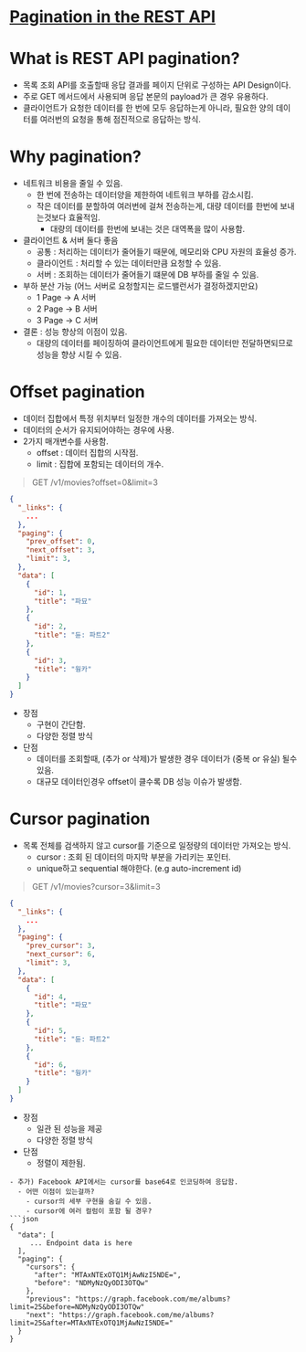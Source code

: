 # [Pagination in the REST API](https://developer.atlassian.com/server/confluence/pagination-in-the-rest-api/)

# What is REST API pagination?
- 목록 조회 API를 호출할때 응답 결과를 페이지 단위로 구성하는 API Design이다.
- 주로 GET 메서드에서 사용되며 응답 본문의 payload가 큰 경우 유용하다.
- 클라이언트가 요청한 데이터를 한 번에 모두 응답하는게 아니라, 필요한 양의 데이터를 여러번의 요청을 통해 점진적으로 응답하는 방식.

# Why pagination?
- 네트워크 비용을 줄일 수 있음.
  - 한 번에 전송하는 데이터양을 제한하여 네트워크 부하를 감소시킴.
  - 작은 데이터를 분할하여 여러번에 걸쳐 전송하는게, 대량 데이터를 한번에 보내는것보다 효율적임.
    - 대량의 데이터를 한번에 보내는 것은 대역폭을 많이 사용함.
- 클라이언트 & 서버 둘다 좋음
  - 공통 : 처리하는 데이터가 줄어들기 때문에, 메모리와 CPU 자원의 효율성 증가.
  - 클라이언트 : 처리할 수 있는 데이터만큼 요청할 수 있음.
  - 서버 : 조회하는 데이터가 줄어들기 떄문에 DB 부하를 줄일 수 있음.
- 부하 분산 가능 (어느 서버로 요청할지는 로드밸런서가 결정하겠지만요)
  - 1 Page -> A 서버
  - 2 Page -> B 서버
  - 3 Page -> C 서버
- 결론 : 성능 향상의 이점이 있음.
  - 대량의 데이터를 페이징하여 클라이언트에게 필요한 데이터만 전달하면되므로 성능을 향상 시킬 수 있음.

# Offset pagination
- 데이터 집합에서 특정 위치부터 일정한 개수의 데이터를 가져오는 방식.
- 데이터의 순서가 유지되어야하는 경우에 사용.
- 2가지 매개변수를 사용함.
  - offset : 데이터 집합의 시작점. 
  - limit : 집합에 포함되는 데이터의 개수.
> GET /v1/movies?offset=0&limit=3
```json
{
  "_links": {
    ...
  },
  "paging": {
    "prev_offset": 0,
    "next_offset": 3,
    "limit": 3,
  },
  "data": [
    {
      "id": 1,
      "title": "파묘"
    },
    {
      "id": 2,
      "title": "듄: 파트2"
    },
    {
      "id": 3,
      "title": "웡카"
    }
  ]
}
```
- 장점
  - 구현이 간단함.
  - 다양한 정렬 방식 
- 단점
  - 데이터를 조회할때, (추가 or 삭제)가 발생한 경우 데이터가 (중복 or 유실) 될수 있음.
  - 대규모 데이터인경우 offset이 클수록 DB 성능 이슈가 발생함.

# Cursor pagination
- 목록 전체를 검색하지 않고 cursor를 기준으로 일정량의 데이터만 가져오는 방식.
  - cursor : 조회 된 데이터의 마지막 부분을 가리키는 포인터.
  - unique하고 sequential 해야한다. (e.g auto-increment id)
> GET /v1/movies?cursor=3&limit=3
```json
{
  "_links": {
    ...
  },
  "paging": {
    "prev_cursor": 3,
    "next_cursor": 6,
    "limit": 3,  
  },
  "data": [
    {
      "id": 4,
      "title": "파묘"
    },
    {
      "id": 5,
      "title": "듄: 파트2"
    },
    {
      "id": 6,
      "title": "웡카"
    }
  ]
}
```

- 장점
  - 일관 된 성능을 제공
  - 다양한 정렬 방식
- 단점
  - 정렬이 제한됨.

```
- 추가) Facebook API에서는 cursor를 base64로 인코딩하여 응답함.
  - 어떤 이점이 있는걸까?
    - cursor의 세부 구현을 숨길 수 있음.
    - cursor에 여러 컬럼이 포함 될 경우?
```json
{
  "data": [
     ... Endpoint data is here
  ],
  "paging": {
    "cursors": {
      "after": "MTAxNTExOTQ1MjAwNzI5NDE=",
      "before": "NDMyNzQyODI3OTQw"
    },
    "previous": "https://graph.facebook.com/me/albums?limit=25&before=NDMyNzQyODI3OTQw"
    "next": "https://graph.facebook.com/me/albums?limit=25&after=MTAxNTExOTQ1MjAwNzI5NDE="
  }
}
```
